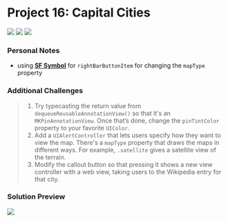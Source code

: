 # Project 16: Capital Cities

[![](https://img.shields.io/badge/Hacking%20with%20iOS-2019.10.26-36A9AE?logo=gumroad)](https://www.hackingwithswift.com/store/hacking-with-ios) [![](https://img.shields.io/badge/Xcode-11.2-3d8af0?logo=xcode)](#) [![](https://img.shields.io/badge/Swift-5.1-FA7343?logo=swift)](#)

### Personal Notes
- using [**SF Symbol**](https://developer.apple.com/design/human-interface-guidelines/sf-symbols/overview/) for `rightBarButtonItem` for changing the `mapType` property

### Additional Challenges
> 1. Try typecasting the return value from `dequeueReusableAnnotationView()` so that it's an `MKPinAnnotationView`. Once that’s done, change the `pinTintColor` property to your favorite `UIColor`.
> 2. Add a `UIAlertController` that lets users specify how they want to view the map. There's a `mapType` property that draws the maps in different ways. For example, `.satellite` gives a satellite view of the terrain.
> 3. Modify the callout button so that pressing it shows a new view controller with a web view, taking users to the Wikipedia entry for that city.

### Solution Preview
<img src="https://user-images.githubusercontent.com/4438390/72215138-fa98f880-34dc-11ea-9560-53bc1424a448.png">
